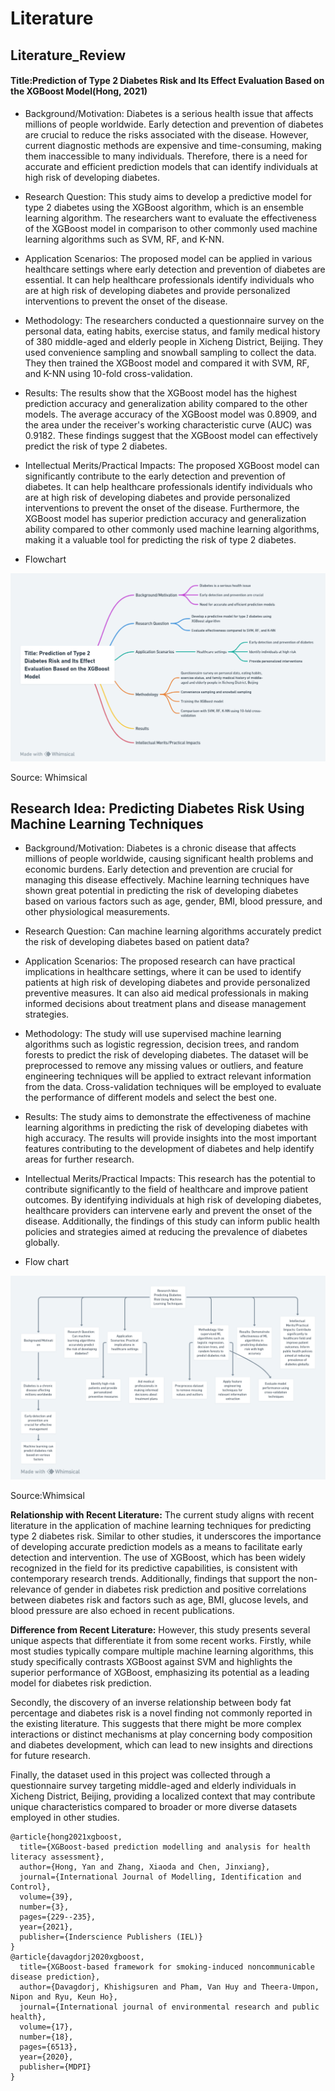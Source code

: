 # Literature
## Literature_Review
#### Title:Prediction of Type 2 Diabetes Risk and Its Effect Evaluation Based on the XGBoost Model(Hong, 2021)
- Background/Motivation:
Diabetes is a serious health issue that affects millions of people worldwide. Early detection and prevention of diabetes are crucial to reduce the risks associated with the disease. However, current diagnostic methods are expensive and time-consuming, making them inaccessible to many individuals. Therefore, there is a need for accurate and efficient prediction models that can identify individuals at high risk of developing diabetes.

- Research Question:
This study aims to develop a predictive model for type 2 diabetes using the XGBoost algorithm, which is an ensemble learning algorithm. The researchers want to evaluate the effectiveness of the XGBoost model in comparison to other commonly used machine learning algorithms such as SVM, RF, and K-NN.

- Application Scenarios:
The proposed model can be applied in various healthcare settings where early detection and prevention of diabetes are essential. It can help healthcare professionals identify individuals who are at high risk of developing diabetes and provide personalized interventions to prevent the onset of the disease.

- Methodology:
The researchers conducted a questionnaire survey on the personal data, eating habits, exercise status, and family medical history of 380 middle-aged and elderly people in Xicheng District, Beijing. They used convenience sampling and snowball sampling to collect the data. They then trained the XGBoost model and compared it with SVM, RF, and K-NN using 10-fold cross-validation.

- Results:
The results show that the XGBoost model has the highest prediction accuracy and generalization ability compared to the other models. The average accuracy of the XGBoost model was 0.8909, and the area under the receiver's working characteristic curve (AUC) was 0.9182. These findings suggest that the XGBoost model can effectively predict the risk of type 2 diabetes.

- Intellectual Merits/Practical Impacts:
The proposed XGBoost model can significantly contribute to the early detection and prevention of diabetes. It can help healthcare professionals identify individuals who are at high risk of developing diabetes and provide personalized interventions to prevent the onset of the disease. Furthermore, the XGBoost model has superior prediction accuracy and generalization ability compared to other commonly used machine learning algorithms, making it a valuable tool for predicting the risk of type 2 diabetes.

- Flowchart

<img src="Predictive Modeling and Analysis of Disease Spread Dynamics Using Machine Learning Techniques (2).png" alt="Flow chart">

Source: Whimsical

## Research Idea: Predicting Diabetes Risk Using Machine Learning Techniques
- Background/Motivation:
Diabetes is a chronic disease that affects millions of people worldwide, causing significant health problems and economic burdens. Early detection and prevention are crucial for managing this disease effectively. Machine learning techniques have shown great potential in predicting the risk of developing diabetes based on various factors such as age, gender, BMI, blood pressure, and other physiological measurements.

- Research Question:
Can machine learning algorithms accurately predict the risk of developing diabetes based on patient data?

- Application Scenarios:
The proposed research can have practical implications in healthcare settings, where it can be used to identify patients at high risk of developing diabetes and provide personalized preventive measures. It can also aid medical professionals in making informed decisions about treatment plans and disease management strategies.

- Methodology:
The study will use supervised machine learning algorithms such as logistic regression, decision trees, and random forests to predict the risk of developing diabetes. The dataset will be preprocessed to remove any missing values or outliers, and feature engineering techniques will be applied to extract relevant information from the data. Cross-validation techniques will be employed to evaluate the performance of different models and select the best one.

- Results:
The study aims to demonstrate the effectiveness of machine learning algorithms in predicting the risk of developing diabetes with high accuracy. The results will provide insights into the most important features contributing to the development of diabetes and help identify areas for further research.

- Intellectual Merits/Practical Impacts:
This research has the potential to contribute significantly to the field of healthcare and improve patient outcomes. By identifying individuals at high risk of developing diabetes, healthcare providers can intervene early and prevent the onset of the disease. Additionally, the findings of this study can inform public health policies and strategies aimed at reducing the prevalence of diabetes globally.

- Flow chart

<img src="Research idea.png" alt="Flow chart">

Source:Whimsical

**Relationship with Recent Literature:**
The current study aligns with recent literature in the application of machine learning techniques for predicting type 2 diabetes risk. Similar to other studies, it underscores the importance of developing accurate prediction models as a means to facilitate early detection and intervention. The use of XGBoost, which has been widely recognized in the field for its predictive capabilities, is consistent with contemporary research trends. Additionally, findings that support the non-relevance of gender in diabetes risk prediction and positive correlations between diabetes risk and factors such as age, BMI, glucose levels, and blood pressure are also echoed in recent publications.

**Difference from Recent Literature:**
However, this study presents several unique aspects that differentiate it from some recent works. Firstly, while most studies typically compare multiple machine learning algorithms, this study specifically contrasts XGBoost against SVM and highlights the superior performance of XGBoost, emphasizing its potential as a leading model for diabetes risk prediction. 

Secondly, the discovery of an inverse relationship between body fat percentage and diabetes risk is a novel finding not commonly reported in the existing literature. This suggests that there might be more complex interactions or distinct mechanisms at play concerning body composition and diabetes development, which can lead to new insights and directions for future research.

Finally, the dataset used in this project was collected through a questionnaire survey targeting middle-aged and elderly individuals in Xicheng District, Beijing, providing a localized context that may contribute unique characteristics compared to broader or more diverse datasets employed in other studies.

```
@article{hong2021xgboost,
  title={XGBoost-based prediction modelling and analysis for health literacy assessment},
  author={Hong, Yan and Zhang, Xiaoda and Chen, Jinxiang},
  journal={International Journal of Modelling, Identification and Control},
  volume={39},
  number={3},
  pages={229--235},
  year={2021},
  publisher={Inderscience Publishers (IEL)}
}
@article{davagdorj2020xgboost,
  title={XGBoost-based framework for smoking-induced noncommunicable disease prediction},
  author={Davagdorj, Khishigsuren and Pham, Van Huy and Theera-Umpon, Nipon and Ryu, Keun Ho},
  journal={International journal of environmental research and public health},
  volume={17},
  number={18},
  pages={6513},
  year={2020},
  publisher={MDPI}
}
```
